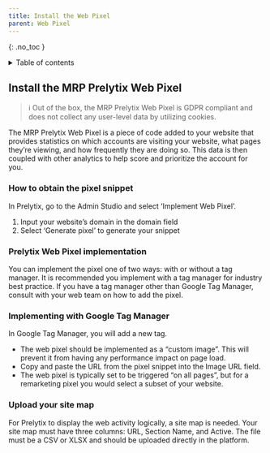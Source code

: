 ```yaml
---
title: Install the Web Pixel
parent: Web Pixel
---
```


{: .no_toc }
<details close markdown="block">
  <summary>
    Table of contents
  </summary>
  {: .text-delta }
1. TOC
{:toc}
</details>

## Install the MRP Prelytix Web Pixel

>ℹ Out of the box, the MRP Prelytix Web Pixel is GDPR compliant and does not collect any user-level data by utilizing cookies.

The MRP Prelytix Web Pixel is a piece of code added to your website that provides statistics on which accounts are visiting your website, what pages they’re viewing, and how frequently they are doing so. This data is then coupled with other analytics to help score and prioritize the account for you.

### How to obtain the pixel snippet

In Prelytix, go to the Admin Studio and select ‘Implement Web Pixel’.

1. Input your website’s domain in the domain field
2. Select ‘Generate pixel’ to generate your snippet

### Prelytix Web Pixel implementation 

You can implement the pixel one of two ways: with or without a tag manager. It is recommended you implement with a tag manager for industry best practice. If you have a tag manager other than Google Tag Manager, consult with your web team on how to add the pixel.

### Implementing with Google Tag Manager

In Google Tag Manager, you will add a new tag.

- The web pixel should be implemented as a “custom image”. This will prevent it from having any performance impact on page load.
- Copy and paste the URL from the pixel snippet into the Image URL field.
- The web pixel is typically set to be triggered “on all pages”, but for a remarketing pixel you would select a subset of your website.

### Upload your site map

For Prelytix to display the web activity logically, a site map is needed. Your site map must have three columns: URL, Section Name, and Active. The file must be a CSV or XLSX and should be uploaded directly in the platform. 

